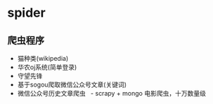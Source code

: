# spider
  爬虫程序
  ---
   - 猫种类(wikipedia)
   - 华农oj系统(简单登录)
   - 守望先锋
   - 基于sogou爬取微信公众号文章(关键词)
   - 微信公众号历史文章爬虫
   - scrapy + mongo 电影爬虫，十万数量级
